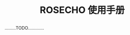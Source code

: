 <p style="font-size:30px; font-weight:bolder; text-align:center ">ROSECHO 使用手册</p>

.........TODO.............